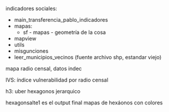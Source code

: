 indicadores sociales:
- main_transferencia_pablo_indicadores
- mapas:
  - sf - mapas - geometría de la cosa
 - mapview
- utils
 - misgunciones
 - leer_municipios_vecinos (fuente archivo shp, estandar viejo)

mapa radio censal, datos indec

IVS: índice vulnerabilidad por radio censal

h3: uber hexagonos jerarquico

hexagonsalte1 es el output final
mapas de hexáonos con colores